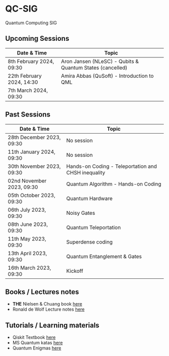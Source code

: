 # QC-SIG
Quantum Computing SIG

## Upcoming Sessions
Date & Time| Topic |
--- | --- |
 8th February 2024, 09:30 | Aron Jansen (NLeSC) - Qubits & Quantum States (cancelled) |
 22th February 2024, 14:30 | Amira Abbas (QuSoft) - Introduction to QML |
 7th March 2024, 09:30 | |

## Past Sessions
Date & Time| Topic |
--- | --- |
28th December 2023, 09:30 | No session |
11th January 2024, 09:30 |  No session |
30th November 2023, 09:30 | Hands-on Coding - Teleportation and CHSH inequality |
02nd November 2023, 09:30 | Quantum Algorithm  - Hands-on Coding |
05th October 2023, 09:30 | Quantum Hardware | 
06th July 2023, 09:30 | Noisy Gates |
08th June 2023, 09:30 | Quantum Teleportation |
11th May 2023, 09:30 | Superdense coding |
13th April 2023, 09:30 | Quantum Entanglement & Gates|
16th March 2023, 09:30 | Kickoff |






## Books / Lectures notes

* **THE** Nielsen &  Chuang book [here](http://mmrc.amss.cas.cn/tlb/201702/W020170224608149940643.pdf)
* Ronald de Wolf Lecture notes [here](https://homepages.cwi.nl/~rdewolf/qcnotes.pdf)

## Tutorials / Learning materials
* Qiskit Textbook [here](https://qiskit.org/textbook/preface.html)
* MS Quantum katas [here](https://learn.microsoft.com/en-us/azure/quantum/tutorial-qdk-intro-to-katas)
* Quantum Enigmas [here](https://www.usherbrooke.ca/iq/quantumenigmas/)
